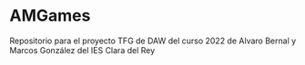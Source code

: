 # AMGames
Repositorio para el proyecto TFG de DAW del curso 2022 de Alvaro Bernal y Marcos González del IES Clara del Rey
